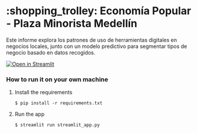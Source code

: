 # :shopping_trolley: Economía Popular - Plaza Minorista Medellín 

Este informe explora los patrones de uso de herramientas digitales en negocios locales, junto con un modelo predictivo para segmentar tipos de negocio basado en datos recogidos.

[![Open in Streamlit](https://static.streamlit.io/badges/streamlit_badge_black_white.svg)](https://blank-app-template.streamlit.app/)

### How to run it on your own machine

1. Install the requirements

   ```
   $ pip install -r requirements.txt
   ```

2. Run the app

   ```
   $ streamlit run streamlit_app.py
   ```
